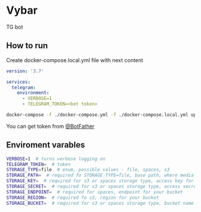 # Vybar

TG bot

## How to run

Create docker-compose.local.yml file with next content

```yaml
version: '3.7'

services:
  telegram:
    environment:
      - VERBOSE=1
      - TELEGRAM_TOKEN=<bot token>
```

```bash
docker-compose -f ./docker-compose.yml -f ./docker-compose.local.yml up --build
```

You can get token from [@BotFather](https://t.me/botfather)

## Enviroment varables

```bash
VERBOSE=1  # turns verbose logging on
TELEGRAM_TOKEN=  # token
STORAGE_TYPE=file  # enum, possible values - file, spaces, s3
STORAGE_PATH=  # required fo STORAGE_TYPE=file, base path, where media files will stored
STORAGE_KEY=  # required for s3 or spaces storage type, access key for storage
STORAGE_SECRET=  # required for s3 or spaces storage type, access secret key for storage
STORAGE_ENDPOINT=  # required for spaces, endpoint for your bucket
STORAGE_REGION=  # required fo s3, region for your bucket
STORAGE_BUCKET=  # required for s3 or spaces storage type, bucket name
```
